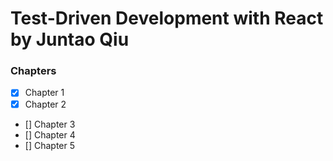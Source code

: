 # Test-Driven Development with React by Juntao Qiu

### Chapters

- [x] Chapter 1
- [x] Chapter 2
- [] Chapter 3
- [] Chapter 4
- [] Chapter 5

